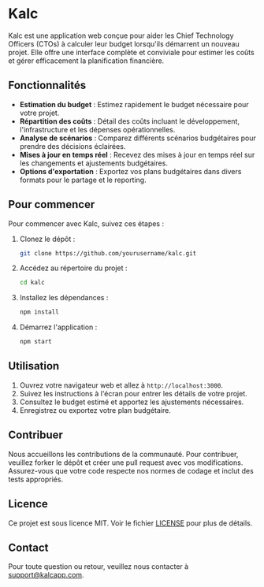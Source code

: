 # Kalc

Kalc est une application web conçue pour aider les Chief Technology Officers (CTOs) à calculer leur budget lorsqu'ils démarrent un nouveau projet. Elle offre une interface complète et conviviale pour estimer les coûts et gérer efficacement la planification financière.

## Fonctionnalités

- **Estimation du budget** : Estimez rapidement le budget nécessaire pour votre projet.
- **Répartition des coûts** : Détail des coûts incluant le développement, l'infrastructure et les dépenses opérationnelles.
- **Analyse de scénarios** : Comparez différents scénarios budgétaires pour prendre des décisions éclairées.
- **Mises à jour en temps réel** : Recevez des mises à jour en temps réel sur les changements et ajustements budgétaires.
- **Options d'exportation** : Exportez vos plans budgétaires dans divers formats pour le partage et le reporting.

## Pour commencer

Pour commencer avec Kalc, suivez ces étapes :

1. Clonez le dépôt :
    ```bash
    git clone https://github.com/yourusername/kalc.git
    ```
2. Accédez au répertoire du projet :
    ```bash
    cd kalc
    ```
3. Installez les dépendances :
    ```bash
    npm install
    ```
4. Démarrez l'application :
    ```bash
    npm start
    ```

## Utilisation

1. Ouvrez votre navigateur web et allez à `http://localhost:3000`.
2. Suivez les instructions à l'écran pour entrer les détails de votre projet.
3. Consultez le budget estimé et apportez les ajustements nécessaires.
4. Enregistrez ou exportez votre plan budgétaire.

## Contribuer

Nous accueillons les contributions de la communauté. Pour contribuer, veuillez forker le dépôt et créer une pull request avec vos modifications. Assurez-vous que votre code respecte nos normes de codage et inclut des tests appropriés.

## Licence

Ce projet est sous licence MIT. Voir le fichier [LICENSE](LICENSE) pour plus de détails.

## Contact

Pour toute question ou retour, veuillez nous contacter à support@kalcapp.com.
